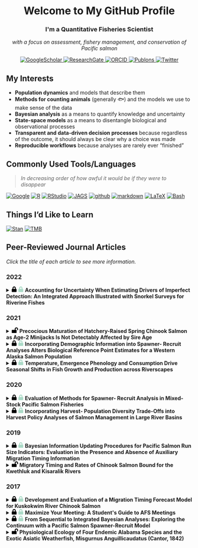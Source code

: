 
<!-- This document was created by knitting the Rmarkdown file README.rmd -->
<h1 align="center">Welcome to My GitHub Profile</h1>
<h3 align="center">I'm a Quantitative Fisheries Scientist</h3>
<p align="center">
<em>with a focus on assessment, fishery management, and conservation of Pacific salmon</em>
</p>
<p align="center">
<a href="https://scholar.google.com/citations?user=kembVusAAAAJ&amp;hl=en">
<img src="http://img.shields.io/badge/-Google Scholar-2088FF?style=flat&amp;logo=google-scholar&amp;logoColor=ffffff" alt="GoogleScholar"/>
</a>
<a href="https://www.researchgate.net/profile/Benjamin-Staton">
<img src="http://img.shields.io/badge/-ResearchGate-2088FF?style=flat&amp;logo=researchgate&amp;logoColor=ffffff" alt="ResearchGate"/>
</a>
<a href="https://orcid.org/0000-0002-2342-3482">
<img src="http://img.shields.io/badge/-ORCID-2088FF?style=flat&amp;logo=ORCID&amp;logoColor=ffffff" alt="ORCID"/>
</a>
<a href="https://publons.com/researcher/3415841/benjamin-staton">
<img src="http://img.shields.io/badge/-Publons-2088FF?style=flat&amp;logo=Publons&amp;logoColor=ffffff" alt="Publons"/>
</a>
<a href="https://twitter.com/bstat0n">
<img src="http://img.shields.io/badge/-Twitter-2088FF?style=flat&amp;logo=Twitter&amp;logoColor=ffffff" alt="Twitter"/>
</a>
</p>

## My Interests

-   **Population dynamics** and models that describe them
-   **Methods for counting animals** (generally :fish:) and the models
    we use to make sense of the data
-   **Bayesian analysis** as a means to quantify knowledge and
    uncertainty
-   **State-space models** as a means to disentangle biological and
    observational processes
-   **Transparent and data-driven decision processes** because
    regardless of the outcome, it should always be clear why a choice
    was made
-   **Reproducible workflows** because analyses are rarely ever
    “finished”

## Commonly Used Tools/Languages

> *In decreasing order of how awful it would be if they were to
> disappear*

[![Google](http://img.shields.io/badge/-Google-2088FF?style=flat&logo=Google&logoColor=ffffff)](https://www.google.com)
[![R](http://img.shields.io/badge/-R-2088FF?style=flat&logo=R&logoColor=ffffff)](https://www.r-project.org/)
[![RStudio](http://img.shields.io/badge/-RStudio-2088FF?style=flat&logo=RStudio&logoColor=ffffff)](https://rstudio.com/)
[![JAGS](http://img.shields.io/badge/-JAGS-2088FF?style=flat)](http://mcmc-jags.sourceforge.net/)
[![github](http://img.shields.io/badge/-GitHub-2088FF?style=flat&logo=github&logoColor=ffffff)](https://github.com/bstaton1)
[![markdown](http://img.shields.io/badge/-markdown-2088FF?style=flat&logo=markdown&logoColor=ffffff)](https://www.markdownguide.org/)
[![LaTeX](http://img.shields.io/badge/-LaTeX-2088FF?style=flat&logo=latex&logoColor=ffffff)](https://www.latex-project.org/)
[![Bash](http://img.shields.io/badge/-Bash-2088FF?style=flat&logo=gnu-bash&logoColor=ffffff)](https://www.gnu.org/software/bash/)

## Things I’d Like to Learn

[![Stan](http://img.shields.io/badge/-Stan-2088FF?style=flat)](https://mc-stan.org/)
[![TMB](http://img.shields.io/badge/-TMB-2088FF?style=flat)](https://github.com/kaskr/adcomp/wiki)

## Peer-Reviewed Journal Articles

*Click the title of each article to see more information.*

### 2022

<details>
<summary>
<img src="https://raw.githubusercontent.com/bstaton1/bstaton1/add-grey-icons/assets/lock.svg#gh-light-mode-only" height="15"/>
<img src="https://raw.githubusercontent.com/bstaton1/bstaton1/add-grey-icons/assets/lock-dark.svg#gh-dark-mode-only" height="15"/>
<strong>Accounting for Uncertainty When Estimating Drivers of Imperfect Detection: An Integrated Approach Illustrated with Snorkel Surveys for Riverine Fishes</strong>
</summary>
<br/>
<p>
<img src="https://raw.githubusercontent.com/bstaton1/bstaton1/master/assets/book.svg" height="15">
<strong>
<em>JOURNAL</em>
</strong>
</img>
</p>
<p>
<em>Fisheries Research</em>
, 249: 106209
</p>
<a href="https://doi.org/10.1016/j.fishres.2021.106209">
<img src="https://zenodo.org/badge/DOI/10.1016/j.fishres.2021.106209.svg" alt="DOI"/>
</a>
<br/>
<p>
<img src="https://raw.githubusercontent.com/bstaton1/bstaton1/master/assets/users.svg" height="15">
<strong>
<em>AUTHORS</em>
</strong>
</img>
</p>
<p>Staton, B. A, C. Justice, S. White, E. R. Sedell, L. A. Burns, and M. J. Kaylor</p>
<br/>
<p>
<img src="https://raw.githubusercontent.com/bstaton1/bstaton1/master/assets/book-reader.svg" height="15">
<strong>
<em>ABSTRACT</em>
</strong>
</img>
</p>
<p>Abstract Not Found</p>
<br/>
<p>
<img src="https://raw.githubusercontent.com/bstaton1/bstaton1/master/assets/code.svg" height="15">
<strong>
<em>CODE/DATA</em>
</strong>
</img>
</p>
</details>

### 2021

<details>
<summary>
<img src="https://raw.githubusercontent.com/bstaton1/bstaton1/master/assets/lock-open.svg" height="15"/>
<strong>Precocious Maturation of Hatchery-Raised Spring Chinook Salmon as Age-2 Minijacks Is Not Detectably Affected by Sire Age</strong>
</summary>
<br/>
<p>
<img src="https://raw.githubusercontent.com/bstaton1/bstaton1/master/assets/book.svg" height="15">
<strong>
<em>JOURNAL</em>
</strong>
</img>
</p>
<p>
<em>Transactions of the American Fisheries Society</em>

</p>
<a href="https://doi.org/10.1002/tafs.10343">
<img src="https://zenodo.org/badge/DOI/10.1002/tafs.10343.svg" alt="DOI"/>
</a>
<br/>
<p>
<img src="https://raw.githubusercontent.com/bstaton1/bstaton1/master/assets/users.svg" height="15">
<strong>
<em>AUTHORS</em>
</strong>
</img>
</p>
<p>Galbreath, P. F, B. A. Staton, H. M. Nuetzel, C. A. Stockton, C. M. Knudsen, L. R. Medeiros, I. J. Koch, W. J. Bosch, and A. L. Pierce</p>
<br/>
<p>
<img src="https://raw.githubusercontent.com/bstaton1/bstaton1/master/assets/book-reader.svg" height="15">
<strong>
<em>ABSTRACT</em>
</strong>
</img>
</p>
<p>Abstract Not Found</p>
<br/>
<p>
<img src="https://raw.githubusercontent.com/bstaton1/bstaton1/master/assets/code.svg" height="15">
<strong>
<em>CODE/DATA</em>
</strong>
</img>
</p>
</details>
<details>
<summary>
<img src="https://raw.githubusercontent.com/bstaton1/bstaton1/add-grey-icons/assets/lock.svg#gh-light-mode-only" height="15"/>
<img src="https://raw.githubusercontent.com/bstaton1/bstaton1/add-grey-icons/assets/lock-dark.svg#gh-dark-mode-only" height="15"/>
<strong>Incorporating Demographic Information into Spawner- Recruit Analyses Alters Biological Reference Point Estimates for a Western Alaska Salmon Population</strong>
</summary>
<br/>
<p>
<img src="https://raw.githubusercontent.com/bstaton1/bstaton1/master/assets/book.svg" height="15">
<strong>
<em>JOURNAL</em>
</strong>
</img>
</p>
<p>
<em>Canadian Journal of Fisheries and Aquatic Sciences</em>
, 78 (12): 1755-1769
</p>
<a href="https://doi.org/10.1139/cjfas-2020-0478">
<img src="https://zenodo.org/badge/DOI/10.1139/cjfas-2020-0478.svg" alt="DOI"/>
</a>
<br/>
<p>
<img src="https://raw.githubusercontent.com/bstaton1/bstaton1/master/assets/users.svg" height="15">
<strong>
<em>AUTHORS</em>
</strong>
</img>
</p>
<p>Staton, B. A, M. J. Catalano, S. J. Fleischman, and J. Ohlberger</p>
<br/>
<p>
<img src="https://raw.githubusercontent.com/bstaton1/bstaton1/master/assets/book-reader.svg" height="15">
<strong>
<em>ABSTRACT</em>
</strong>
</img>
</p>
<p>Changes over time in age, sex, and length-at-age of returning Pacific salmon have been widely observed, suggesting concurrent declines in per capita reproductive output. Thus, assessment models assuming stationary reproductive output may inaccurately estimate biological reference points that inform harvest policies. We extended age-structured state-space spawner–recruit models to accommodate demographic time trends and fishery selectivity to investigate temporal changes in reference points using Kuskokwim River Chinook salmon (Oncorhynchus tshawytscha). We illustrate that observed demographic changes have likely reduced per capita reproductive output in an additive manner, for example, models including changes in both length-at-age and age composition showed larger declines than models incorporating only one time trend. Translated into biological reference points using a yield-per-recruit algorithm, we found escapement needed for maximum sustained catch has likely increased over time, but the magnitude further depended on size-selective harvest (i.e., larger increases for reference points based on larger mesh gillnets). Compared to traditional salmon assessments, our approach that acknowledges demographic time trends allows more complete use of available data and facilitates evaluating trade-offs among gear-specific harvest policies.</p>
<br/>
<p>
<img src="https://raw.githubusercontent.com/bstaton1/bstaton1/master/assets/code.svg" height="15">
<strong>
<em>CODE/DATA</em>
</strong>
</img>
</p>
</details>
<details>
<summary>
<img src="https://raw.githubusercontent.com/bstaton1/bstaton1/add-grey-icons/assets/lock.svg#gh-light-mode-only" height="15"/>
<img src="https://raw.githubusercontent.com/bstaton1/bstaton1/add-grey-icons/assets/lock-dark.svg#gh-dark-mode-only" height="15"/>
<strong>Temperature, Emergence Phenology and Consumption Drive Seasonal Shifts in Fish Growth and Production across Riverscapes</strong>
</summary>
<br/>
<p>
<img src="https://raw.githubusercontent.com/bstaton1/bstaton1/master/assets/book.svg" height="15">
<strong>
<em>JOURNAL</em>
</strong>
</img>
</p>
<p>
<em>Journal of Animal Ecology</em>
, 90 (7): 1727-1741
</p>
<a href="https://doi.org/10.1111/1365-2656.13491">
<img src="https://zenodo.org/badge/DOI/10.1111/1365-2656.13491.svg" alt="DOI"/>
</a>
<br/>
<p>
<img src="https://raw.githubusercontent.com/bstaton1/bstaton1/master/assets/users.svg" height="15">
<strong>
<em>AUTHORS</em>
</strong>
</img>
</p>
<p>Kaylor, M. J, C. Justice, J. B. Armstrong, B. A. Staton, L. A. Burns, E. Sedell, and S. M. White</p>
<br/>
<p>
<img src="https://raw.githubusercontent.com/bstaton1/bstaton1/master/assets/book-reader.svg" height="15">
<strong>
<em>ABSTRACT</em>
</strong>
</img>
</p>
<p>Abstract Not Found</p>
<br/>
<p>
<img src="https://raw.githubusercontent.com/bstaton1/bstaton1/master/assets/code.svg" height="15">
<strong>
<em>CODE/DATA</em>
</strong>
</img>
</p>
</details>

### 2020

<details>
<summary>
<img src="https://raw.githubusercontent.com/bstaton1/bstaton1/add-grey-icons/assets/lock.svg#gh-light-mode-only" height="15"/>
<img src="https://raw.githubusercontent.com/bstaton1/bstaton1/add-grey-icons/assets/lock-dark.svg#gh-dark-mode-only" height="15"/>
<strong>Evaluation of Methods for Spawner- Recruit Analysis in Mixed-Stock Pacific Salmon Fisheries</strong>
</summary>
<br/>
<p>
<img src="https://raw.githubusercontent.com/bstaton1/bstaton1/master/assets/book.svg" height="15">
<strong>
<em>JOURNAL</em>
</strong>
</img>
</p>
<p>
<em>Canadian Journal of Fisheries and Aquatic Sciences</em>
, 77 (7): 1149-1162
</p>
<a href="https://doi.org/10.1139/cjfas-2019-0281">
<img src="https://zenodo.org/badge/DOI/10.1139/cjfas-2019-0281.svg" alt="DOI"/>
</a>
<br/>
<p>
<img src="https://raw.githubusercontent.com/bstaton1/bstaton1/master/assets/users.svg" height="15">
<strong>
<em>AUTHORS</em>
</strong>
</img>
</p>
<p>Staton, B. A, M. J. Catalano, B. M. Connors, L. G. C. Jr, M. L. Jones, C. J. Walters, S. J. Fleischman, and D. C. Gwinn</p>
<br/>
<p>
<img src="https://raw.githubusercontent.com/bstaton1/bstaton1/master/assets/book-reader.svg" height="15">
<strong>
<em>ABSTRACT</em>
</strong>
</img>
</p>
<p>Salmon populations harvested in mixed-stock fisheries can exhibit genotypic, behavioral, and life history diversity that can lead to heterogeneity in population productivity and size. Methods to quantify this heterogeneity among populations in mixed-stock fisheries are not well-established but are critical to assessing harvest–biodiversity trade-offs when setting harvest policies. We developed an integrated, age-structured, state-space model that allows for more complete use of available data and sharing of information than simpler methods. We compared a suite of state-space models of varying structural complexity to simpler regression-based approaches and, as an example case, fitted them to data from 13 Chinook salmon (Oncorhynchus tshawytscha) populations in the Kuskokwim drainage in western Alaska. We found biological and policy conclusions were largely consistent among state-space models but differed strongly from regression-based approaches. Simulation trials illustrated our state-space models were largely unbiased with respect to spawner–recruit parameters, abundance states, and derived biological reference points, whereas the regression-based approaches showed substantial bias. These findings suggest our state-space model shows promise for informing harvest policy evaluations of harvest–biodiversity trade-offs in mixed-stock salmon fisheries.</p>
<br/>
<p>
<img src="https://raw.githubusercontent.com/bstaton1/bstaton1/master/assets/code.svg" height="15">
<strong>
<em>CODE/DATA</em>
</strong>
</img>
</p>
</details>
<details>
<summary>
<img src="https://raw.githubusercontent.com/bstaton1/bstaton1/add-grey-icons/assets/lock.svg#gh-light-mode-only" height="15"/>
<img src="https://raw.githubusercontent.com/bstaton1/bstaton1/add-grey-icons/assets/lock-dark.svg#gh-dark-mode-only" height="15"/>
<strong>Incorporating Harvest- Population Diversity Trade-Offs into Harvest Policy Analyses of Salmon Management in Large River Basins</strong>
</summary>
<br/>
<p>
<img src="https://raw.githubusercontent.com/bstaton1/bstaton1/master/assets/book.svg" height="15">
<strong>
<em>JOURNAL</em>
</strong>
</img>
</p>
<p>
<em>Canadian Journal of Fisheries and Aquatic Sciences</em>
, 77 (6): 1076-1089
</p>
<a href="https://doi.org/10.1139/cjfas-2019-0282">
<img src="https://zenodo.org/badge/DOI/10.1139/cjfas-2019-0282.svg" alt="DOI"/>
</a>
<br/>
<p>
<img src="https://raw.githubusercontent.com/bstaton1/bstaton1/master/assets/users.svg" height="15">
<strong>
<em>AUTHORS</em>
</strong>
</img>
</p>
<p>Connors, B. M, B. Staton, L. Coggins, C. Walters, M. Jones, D. Gwinn, M. Catalano, and S. Fleischman</p>
<br/>
<p>
<img src="https://raw.githubusercontent.com/bstaton1/bstaton1/master/assets/book-reader.svg" height="15">
<strong>
<em>ABSTRACT</em>
</strong>
</img>
</p>
<p>Accounting for population diversity can be critical to the sustainable management of mixed-stock fisheries because harvest rates that can be sustained by productive populations may come at the cost of overfishing less productive ones. While these harvest–diversity trade-offs are well-recognized, their consequences for harvest policy performance are not often explicitly evaluated in contemporary fisheries management. We use closed-loop simulations to evaluate the ability of alternative harvest policies to meet population diversity and fishery objectives for one of the largest subsistence Chinook salmon (Oncorhynchus tshawytscha) fisheries in the world (Kuskokwim River Basin in western Alaska). We found clear evidence of population diversity that resulted in asymmetric trade-offs among fishery and conservation objectives whereby policies that forgo relatively small amounts of harvest result in relatively large increases in equitable access to Chinook and elimination of risk of weak stock extirpation. The performance of alternative harvest policies, and the magnitude of trade-offs, were sensitive to regime shifts and uncertainty in the drivers of recruitment variation. However, we found that harvest policies that prioritized meeting minimum subsistence needs were unlikely to jeopardize long-term sustainability.</p>
<br/>
<p>
<img src="https://raw.githubusercontent.com/bstaton1/bstaton1/master/assets/code.svg" height="15">
<strong>
<em>CODE/DATA</em>
</strong>
</img>
</p>
</details>

### 2019

<details>
<summary>
<img src="https://raw.githubusercontent.com/bstaton1/bstaton1/add-grey-icons/assets/lock.svg#gh-light-mode-only" height="15"/>
<img src="https://raw.githubusercontent.com/bstaton1/bstaton1/add-grey-icons/assets/lock-dark.svg#gh-dark-mode-only" height="15"/>
<strong>Bayesian Information Updating Procedures for Pacific Salmon Run Size Indicators: Evaluation in the Presence and Absence of Auxiliary Migration Timing Information</strong>
</summary>
<br/>
<p>
<img src="https://raw.githubusercontent.com/bstaton1/bstaton1/master/assets/book.svg" height="15">
<strong>
<em>JOURNAL</em>
</strong>
</img>
</p>
<p>
<em>Canadian Journal of Fisheries and Aquatic Sciences</em>
, 76 (10): 419-431
</p>
<a href="https://doi.org/10.1139/cjfas-2018-0176">
<img src="https://zenodo.org/badge/DOI/10.1139/cjfas-2018-0176.svg" alt="DOI"/>
</a>
<br/>
<p>
<img src="https://raw.githubusercontent.com/bstaton1/bstaton1/master/assets/users.svg" height="15">
<strong>
<em>AUTHORS</em>
</strong>
</img>
</p>
<p>Staton, B. A. and M. J. Catalano</p>
<br/>
<p>
<img src="https://raw.githubusercontent.com/bstaton1/bstaton1/master/assets/book-reader.svg" height="15">
<strong>
<em>ABSTRACT</em>
</strong>
</img>
</p>
<p>Preseason forecasts of Pacific salmon run size are notoriously uncertain and are thus often updated using various abundance indices collected during the run. However, interpretation of these in-season indices is confounded by uncertainty in migration timing. We assessed the performance of two Bayesian information-updating procedures for Kuskokwim River Chinook salmon (Oncorhynchus tshawytscha), one that uses auxiliary run timing information and one that does not, and compared the performance with methods that did not involve updating. We found that in-season Bayesian updating provided more accurate run size estimates during the time when harvest decisions needed to be made, but that the incorporation of run timing forecasts had little utility in terms of providing more accurate run size estimates. The latter finding is conditional on the performance of the run timing forecast model we used; a more accurate timing forecast model might yield a different conclusion. The Bayesian approach we developed provided a probabilistic expression of run size beliefs, which could be useful in a transparent risk-assessment framework for setting and altering harvest targets during the season.</p>
<br/>
<p>
<img src="https://raw.githubusercontent.com/bstaton1/bstaton1/master/assets/code.svg" height="15">
<strong>
<em>CODE/DATA</em>
</strong>
</img>
</p>
</details>
<details>
<summary>
<img src="https://raw.githubusercontent.com/bstaton1/bstaton1/master/assets/lock-open.svg" height="15"/>
<strong>Migratory Timing and Rates of Chinook Salmon Bound for the Kwethluk and Kisaralik Rivers</strong>
</summary>
<br/>
<p>
<img src="https://raw.githubusercontent.com/bstaton1/bstaton1/master/assets/book.svg" height="15">
<strong>
<em>JOURNAL</em>
</strong>
</img>
</p>
<p>
<em>Journal of Fish and Wildlife Management</em>
, 10 (2): 419-431
</p>
<a href="https://doi.org/10.3996/082018-JFWM-074">
<img src="https://zenodo.org/badge/DOI/10.3996/082018-JFWM-074.svg" alt="DOI"/>
</a>
<br/>
<p>
<img src="https://raw.githubusercontent.com/bstaton1/bstaton1/master/assets/users.svg" height="15">
<strong>
<em>AUTHORS</em>
</strong>
</img>
</p>
<p>Moses, A. P, B. A. Staton, and N. J. Smith</p>
<br/>
<p>
<img src="https://raw.githubusercontent.com/bstaton1/bstaton1/master/assets/book-reader.svg" height="15">
<strong>
<em>ABSTRACT</em>
</strong>
</img>
</p>
<p>AbstractDetailed information regarding migratory behavior (i.e., phenology and rate of travel) of specific Pacific salmon Oncorhynchus spp. substocks can be used to design management strategies focused on protecting substocks from harvest when desired; however, this information is often lacking. The Kwethluk and Kisaralik rivers are two tributaries of the lower Kuskokwim River that originate and flow through the Yukon Delta National Wildlife Refuge in western Alaska. Although these two systems are the primary Chinook Salmon–producing tributaries within the Yukon Delta National Wildlife Refuge, little is known about migratory behavior of Chinook Salmon destined for these rivers. In 2015 and 2016, 119 Chinook Salmon tagged with radio telemetry transmitters entered either the Kwethluk or Kisaralik Rivers and were tracked throughout their migration to their assumed final spawning location using both ground- and aerial-based tracking methods. We compared migration timing and swim speeds between fish bound for these two rivers and between fish of different sizes and compared the consistency among the 2 y. In general, we found that fish bound for the Kwethluk and Kisaralik rivers exhibited similar migration behaviors in 2015 and 2016, including entry timing into the Kuskokwim River and migration rates once in the tributaries. A key finding was that Chinook Salmon swam fastest (range of means between years: 20–45 km/d) in the main-stem Kuskokwim River and slowed significantly (4–15 km/d) upon entry into lower portions of the tributaries. Our findings have relevance for harvest management strategies; for example, temporal fishery closures will impact Chinook Salmon bound for both the Kwethluk and Kisaralik rivers equally given their broad overlap in entry timing, and individuals will remain vulnerable to harvest for longer periods when located in tributaries rather than the portion of the main-stem directly below the tributary confluences.</p>
<br/>
<p>
<img src="https://raw.githubusercontent.com/bstaton1/bstaton1/master/assets/code.svg" height="15">
<strong>
<em>CODE/DATA</em>
</strong>
</img>
</p>
</details>

### 2017

<details>
<summary>
<img src="https://raw.githubusercontent.com/bstaton1/bstaton1/add-grey-icons/assets/lock.svg#gh-light-mode-only" height="15"/>
<img src="https://raw.githubusercontent.com/bstaton1/bstaton1/add-grey-icons/assets/lock-dark.svg#gh-dark-mode-only" height="15"/>
<strong>Development and Evaluation of a Migration Timing Forecast Model for Kuskokwim River Chinook Salmon</strong>
</summary>
<br/>
<p>
<img src="https://raw.githubusercontent.com/bstaton1/bstaton1/master/assets/book.svg" height="15">
<strong>
<em>JOURNAL</em>
</strong>
</img>
</p>
<p>
<em>Fisheries Research</em>
, 194: 9-21
</p>
<a href="https://doi.org/10.1016/j.fishres.2017.05.003">
<img src="https://zenodo.org/badge/DOI/10.1016/j.fishres.2017.05.003.svg" alt="DOI"/>
</a>
<br/>
<p>
<img src="https://raw.githubusercontent.com/bstaton1/bstaton1/master/assets/users.svg" height="15">
<strong>
<em>AUTHORS</em>
</strong>
</img>
</p>
<p>Staton, B. A, M. J. Catalano, T. M. Farmer, A. Abebe, and F. S. Dobson</p>
<br/>
<p>
<img src="https://raw.githubusercontent.com/bstaton1/bstaton1/master/assets/book-reader.svg" height="15">
<strong>
<em>ABSTRACT</em>
</strong>
</img>
</p>
<p>Abstract Not Found</p>
<br/>
<p>
<img src="https://raw.githubusercontent.com/bstaton1/bstaton1/master/assets/code.svg" height="15">
<strong>
<em>CODE/DATA</em>
</strong>
</img>
</p>
</details>
<details>
<summary>
<img src="https://raw.githubusercontent.com/bstaton1/bstaton1/add-grey-icons/assets/lock.svg#gh-light-mode-only" height="15"/>
<img src="https://raw.githubusercontent.com/bstaton1/bstaton1/add-grey-icons/assets/lock-dark.svg#gh-dark-mode-only" height="15"/>
<strong>Maximize Your Meeting: A Student's Guide to AFS Meetings</strong>
</summary>
<br/>
<p>
<img src="https://raw.githubusercontent.com/bstaton1/bstaton1/master/assets/book.svg" height="15">
<strong>
<em>JOURNAL</em>
</strong>
</img>
</p>
<p>
<em>Fisheries</em>
, 42 (4): 187-189
</p>
<a href="https://doi.org/10.1080/03632415.2017.1288472">
<img src="https://zenodo.org/badge/DOI/10.1080/03632415.2017.1288472.svg" alt="DOI"/>
</a>
<br/>
<p>
<img src="https://raw.githubusercontent.com/bstaton1/bstaton1/master/assets/users.svg" height="15">
<strong>
<em>AUTHORS</em>
</strong>
</img>
</p>
<p>Dippold, D. A, G. D. Adams, T. M. Farmer, and B. A. Staton</p>
<br/>
<p>
<img src="https://raw.githubusercontent.com/bstaton1/bstaton1/master/assets/book-reader.svg" height="15">
<strong>
<em>ABSTRACT</em>
</strong>
</img>
</p>
<p>Abstract Not Found</p>
<br/>
<p>
<img src="https://raw.githubusercontent.com/bstaton1/bstaton1/master/assets/code.svg" height="15">
<strong>
<em>CODE/DATA</em>
</strong>
</img>
</p>
</details>
<details>
<summary>
<img src="https://raw.githubusercontent.com/bstaton1/bstaton1/add-grey-icons/assets/lock.svg#gh-light-mode-only" height="15"/>
<img src="https://raw.githubusercontent.com/bstaton1/bstaton1/add-grey-icons/assets/lock-dark.svg#gh-dark-mode-only" height="15"/>
<strong>From Sequential to Integrated Bayesian Analyses: Exploring the Continuum with a Pacific Salmon Spawner-Recruit Model</strong>
</summary>
<br/>
<p>
<img src="https://raw.githubusercontent.com/bstaton1/bstaton1/master/assets/book.svg" height="15">
<strong>
<em>JOURNAL</em>
</strong>
</img>
</p>
<p>
<em>Fisheries Research</em>
, 186: 237-247
</p>
<a href="https://doi.org/10.1016/j.fishres.2016.09.001">
<img src="https://zenodo.org/badge/DOI/10.1016/j.fishres.2016.09.001.svg" alt="DOI"/>
</a>
<br/>
<p>
<img src="https://raw.githubusercontent.com/bstaton1/bstaton1/master/assets/users.svg" height="15">
<strong>
<em>AUTHORS</em>
</strong>
</img>
</p>
<p>Staton, B. A, M. J. Catalano, and S. J. Fleischman</p>
<br/>
<p>
<img src="https://raw.githubusercontent.com/bstaton1/bstaton1/master/assets/book-reader.svg" height="15">
<strong>
<em>ABSTRACT</em>
</strong>
</img>
</p>
<p>Abstract Not Found</p>
<br/>
<p>
<img src="https://raw.githubusercontent.com/bstaton1/bstaton1/master/assets/code.svg" height="15">
<strong>
<em>CODE/DATA</em>
</strong>
</img>
</p>
</details>
<details>
<summary>
<img src="https://raw.githubusercontent.com/bstaton1/bstaton1/master/assets/lock-open.svg" height="15"/>
<strong>Physiological Ecology of Four Endemic Alabama Species and the Exotic Asiatic Weatherfish, Misgurnus Anguillicaudatus (Cantor, 1842)</strong>
</summary>
<br/>
<p>
<img src="https://raw.githubusercontent.com/bstaton1/bstaton1/master/assets/book.svg" height="15">
<strong>
<em>JOURNAL</em>
</strong>
</img>
</p>
<p>
<em>Southeastern Fishes Council Proceedings</em>
, 1 (57)
</p>
<a href="https://doi.org/">
<img src="https://zenodo.org/badge/DOI/.svg" alt="DOI"/>
</a>
<br/>
<p>
<img src="https://raw.githubusercontent.com/bstaton1/bstaton1/master/assets/users.svg" height="15">
<strong>
<em>AUTHORS</em>
</strong>
</img>
</p>
<p>White, L, M. Meade, and B. Staton2017). "Physiological Ecology of Four Endemic Alabama Species and the Exotic Asiatic Weatherfish, Misgurnus Anguillicaudatus (</p>
<br/>
<p>
<img src="https://raw.githubusercontent.com/bstaton1/bstaton1/master/assets/book-reader.svg" height="15">
<strong>
<em>ABSTRACT</em>
</strong>
</img>
</p>
<p>Abstract Not Found</p>
<br/>
<p>
<img src="https://raw.githubusercontent.com/bstaton1/bstaton1/master/assets/code.svg" height="15">
<strong>
<em>CODE/DATA</em>
</strong>
</img>
</p>
</details>
